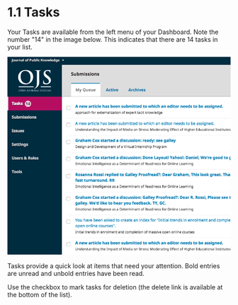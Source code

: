 # 1.1 Tasks
Your Tasks are available from the left menu of your Dashboard. Note the number "14" in the image below. This indicates that there are 14 tasks in your list.

![Image of task queue](./images/1-1-1.png)

Tasks provide a quick look at items that need your attention. Bold entries are unread and unbold entries have been read.

Use the checkbox to mark tasks for deletion (the delete link is available at the bottom of the list).